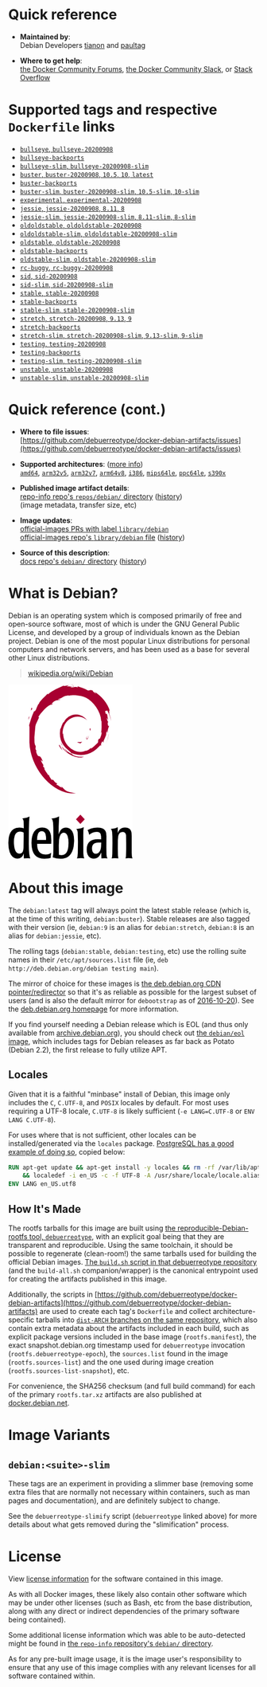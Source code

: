 <!--

********************************************************************************

WARNING:

    DO NOT EDIT "debian/README.md"

    IT IS AUTO-GENERATED

    (from the other files in "debian/" combined with a set of templates)

********************************************************************************

-->

# Quick reference

-	**Maintained by**:  
	Debian Developers [tianon](https://qa.debian.org/developer.php?login=tianon) and [paultag](https://qa.debian.org/developer.php?login=paultag)

-	**Where to get help**:  
	[the Docker Community Forums](https://forums.docker.com/), [the Docker Community Slack](https://dockr.ly/slack), or [Stack Overflow](https://stackoverflow.com/search?tab=newest&q=docker)

# Supported tags and respective `Dockerfile` links

-	[`bullseye`, `bullseye-20200908`](https://github.com/debuerreotype/docker-debian-artifacts/blob/a05e37469763ce310295d7ed7529c36152bd6030/bullseye/Dockerfile)
-	[`bullseye-backports`](https://github.com/debuerreotype/docker-debian-artifacts/blob/a05e37469763ce310295d7ed7529c36152bd6030/bullseye/backports/Dockerfile)
-	[`bullseye-slim`, `bullseye-20200908-slim`](https://github.com/debuerreotype/docker-debian-artifacts/blob/a05e37469763ce310295d7ed7529c36152bd6030/bullseye/slim/Dockerfile)
-	[`buster`, `buster-20200908`, `10.5`, `10`, `latest`](https://github.com/debuerreotype/docker-debian-artifacts/blob/a05e37469763ce310295d7ed7529c36152bd6030/buster/Dockerfile)
-	[`buster-backports`](https://github.com/debuerreotype/docker-debian-artifacts/blob/a05e37469763ce310295d7ed7529c36152bd6030/buster/backports/Dockerfile)
-	[`buster-slim`, `buster-20200908-slim`, `10.5-slim`, `10-slim`](https://github.com/debuerreotype/docker-debian-artifacts/blob/a05e37469763ce310295d7ed7529c36152bd6030/buster/slim/Dockerfile)
-	[`experimental`, `experimental-20200908`](https://github.com/debuerreotype/docker-debian-artifacts/blob/a05e37469763ce310295d7ed7529c36152bd6030/experimental/Dockerfile)
-	[`jessie`, `jessie-20200908`, `8.11`, `8`](https://github.com/debuerreotype/docker-debian-artifacts/blob/a05e37469763ce310295d7ed7529c36152bd6030/jessie/Dockerfile)
-	[`jessie-slim`, `jessie-20200908-slim`, `8.11-slim`, `8-slim`](https://github.com/debuerreotype/docker-debian-artifacts/blob/a05e37469763ce310295d7ed7529c36152bd6030/jessie/slim/Dockerfile)
-	[`oldoldstable`, `oldoldstable-20200908`](https://github.com/debuerreotype/docker-debian-artifacts/blob/a05e37469763ce310295d7ed7529c36152bd6030/oldoldstable/Dockerfile)
-	[`oldoldstable-slim`, `oldoldstable-20200908-slim`](https://github.com/debuerreotype/docker-debian-artifacts/blob/a05e37469763ce310295d7ed7529c36152bd6030/oldoldstable/slim/Dockerfile)
-	[`oldstable`, `oldstable-20200908`](https://github.com/debuerreotype/docker-debian-artifacts/blob/a05e37469763ce310295d7ed7529c36152bd6030/oldstable/Dockerfile)
-	[`oldstable-backports`](https://github.com/debuerreotype/docker-debian-artifacts/blob/a05e37469763ce310295d7ed7529c36152bd6030/oldstable/backports/Dockerfile)
-	[`oldstable-slim`, `oldstable-20200908-slim`](https://github.com/debuerreotype/docker-debian-artifacts/blob/a05e37469763ce310295d7ed7529c36152bd6030/oldstable/slim/Dockerfile)
-	[`rc-buggy`, `rc-buggy-20200908`](https://github.com/debuerreotype/docker-debian-artifacts/blob/a05e37469763ce310295d7ed7529c36152bd6030/rc-buggy/Dockerfile)
-	[`sid`, `sid-20200908`](https://github.com/debuerreotype/docker-debian-artifacts/blob/a05e37469763ce310295d7ed7529c36152bd6030/sid/Dockerfile)
-	[`sid-slim`, `sid-20200908-slim`](https://github.com/debuerreotype/docker-debian-artifacts/blob/a05e37469763ce310295d7ed7529c36152bd6030/sid/slim/Dockerfile)
-	[`stable`, `stable-20200908`](https://github.com/debuerreotype/docker-debian-artifacts/blob/a05e37469763ce310295d7ed7529c36152bd6030/stable/Dockerfile)
-	[`stable-backports`](https://github.com/debuerreotype/docker-debian-artifacts/blob/a05e37469763ce310295d7ed7529c36152bd6030/stable/backports/Dockerfile)
-	[`stable-slim`, `stable-20200908-slim`](https://github.com/debuerreotype/docker-debian-artifacts/blob/a05e37469763ce310295d7ed7529c36152bd6030/stable/slim/Dockerfile)
-	[`stretch`, `stretch-20200908`, `9.13`, `9`](https://github.com/debuerreotype/docker-debian-artifacts/blob/a05e37469763ce310295d7ed7529c36152bd6030/stretch/Dockerfile)
-	[`stretch-backports`](https://github.com/debuerreotype/docker-debian-artifacts/blob/a05e37469763ce310295d7ed7529c36152bd6030/stretch/backports/Dockerfile)
-	[`stretch-slim`, `stretch-20200908-slim`, `9.13-slim`, `9-slim`](https://github.com/debuerreotype/docker-debian-artifacts/blob/a05e37469763ce310295d7ed7529c36152bd6030/stretch/slim/Dockerfile)
-	[`testing`, `testing-20200908`](https://github.com/debuerreotype/docker-debian-artifacts/blob/a05e37469763ce310295d7ed7529c36152bd6030/testing/Dockerfile)
-	[`testing-backports`](https://github.com/debuerreotype/docker-debian-artifacts/blob/a05e37469763ce310295d7ed7529c36152bd6030/testing/backports/Dockerfile)
-	[`testing-slim`, `testing-20200908-slim`](https://github.com/debuerreotype/docker-debian-artifacts/blob/a05e37469763ce310295d7ed7529c36152bd6030/testing/slim/Dockerfile)
-	[`unstable`, `unstable-20200908`](https://github.com/debuerreotype/docker-debian-artifacts/blob/a05e37469763ce310295d7ed7529c36152bd6030/unstable/Dockerfile)
-	[`unstable-slim`, `unstable-20200908-slim`](https://github.com/debuerreotype/docker-debian-artifacts/blob/a05e37469763ce310295d7ed7529c36152bd6030/unstable/slim/Dockerfile)

# Quick reference (cont.)

-	**Where to file issues**:  
	[https://github.com/debuerreotype/docker-debian-artifacts/issues](https://github.com/debuerreotype/docker-debian-artifacts/issues)

-	**Supported architectures**: ([more info](https://github.com/docker-library/official-images#architectures-other-than-amd64))  
	[`amd64`](https://hub.docker.com/r/amd64/debian/), [`arm32v5`](https://hub.docker.com/r/arm32v5/debian/), [`arm32v7`](https://hub.docker.com/r/arm32v7/debian/), [`arm64v8`](https://hub.docker.com/r/arm64v8/debian/), [`i386`](https://hub.docker.com/r/i386/debian/), [`mips64le`](https://hub.docker.com/r/mips64le/debian/), [`ppc64le`](https://hub.docker.com/r/ppc64le/debian/), [`s390x`](https://hub.docker.com/r/s390x/debian/)

-	**Published image artifact details**:  
	[repo-info repo's `repos/debian/` directory](https://github.com/docker-library/repo-info/blob/master/repos/debian) ([history](https://github.com/docker-library/repo-info/commits/master/repos/debian))  
	(image metadata, transfer size, etc)

-	**Image updates**:  
	[official-images PRs with label `library/debian`](https://github.com/docker-library/official-images/pulls?q=label%3Alibrary%2Fdebian)  
	[official-images repo's `library/debian` file](https://github.com/docker-library/official-images/blob/master/library/debian) ([history](https://github.com/docker-library/official-images/commits/master/library/debian))

-	**Source of this description**:  
	[docs repo's `debian/` directory](https://github.com/docker-library/docs/tree/master/debian) ([history](https://github.com/docker-library/docs/commits/master/debian))

# What is Debian?

Debian is an operating system which is composed primarily of free and open-source software, most of which is under the GNU General Public License, and developed by a group of individuals known as the Debian project. Debian is one of the most popular Linux distributions for personal computers and network servers, and has been used as a base for several other Linux distributions.

> [wikipedia.org/wiki/Debian](https://en.wikipedia.org/wiki/Debian)

![logo](https://raw.githubusercontent.com/docker-library/docs/b449be7df57e9ed9086bb5821bfb5d6cdc5d67a4/debian/logo.png)

# About this image

The `debian:latest` tag will always point the latest stable release (which is, at the time of this writing, `debian:buster`). Stable releases are also tagged with their version (ie, `debian:9` is an alias for `debian:stretch`, `debian:8` is an alias for `debian:jessie`, etc).

The rolling tags (`debian:stable`, `debian:testing`, etc) use the rolling suite names in their `/etc/apt/sources.list` file (ie, `deb http://deb.debian.org/debian testing main`).

The mirror of choice for these images is [the deb.debian.org CDN pointer/redirector](https://deb.debian.org) so that it's as reliable as possible for the largest subset of users (and is also the default mirror for `debootstrap` as of [2016-10-20](https://anonscm.debian.org/cgit/d-i/debootstrap.git/commit/?id=9e8bc60ad1ccf3a25ce7890526b70059f3e770de)). See the [deb.debian.org homepage](https://deb.debian.org) for more information.

If you find yourself needing a Debian release which is EOL (and thus only available from [archive.debian.org](http://archive.debian.org)), you should check out [the `debian/eol` image](https://hub.docker.com/r/debian/eol/), which includes tags for Debian releases as far back as Potato (Debian 2.2), the first release to fully utilize APT.

## Locales

Given that it is a faithful "minbase" install of Debian, this image only includes the `C`, `C.UTF-8`, and `POSIX` locales by default. For most uses requiring a UTF-8 locale, `C.UTF-8` is likely sufficient (`-e LANG=C.UTF-8` or `ENV LANG C.UTF-8`).

For uses where that is not sufficient, other locales can be installed/generated via the `locales` package. [PostgreSQL has a good example of doing so](https://github.com/docker-library/postgres/blob/69bc540ecfffecce72d49fa7e4a46680350037f9/9.6/Dockerfile#L21-L24), copied below:

```dockerfile
RUN apt-get update && apt-get install -y locales && rm -rf /var/lib/apt/lists/* \
	&& localedef -i en_US -c -f UTF-8 -A /usr/share/locale/locale.alias en_US.UTF-8
ENV LANG en_US.utf8
```

## How It's Made

The rootfs tarballs for this image are built using [the reproducible-Debian-rootfs tool, `debuerreotype`](https://github.com/debuerreotype/debuerreotype), with an explicit goal being that they are transparent and reproducible. Using the same toolchain, it should be possible to regenerate (clean-room!) the same tarballs used for building the official Debian images. [The `build.sh` script in that debuerreotype repository](https://github.com/debuerreotype/debuerreotype/blob/master/build.sh) (and the `build-all.sh` companion/wrapper) is the canonical entrypoint used for creating the artifacts published in this image.

Additionally, the scripts in [https://github.com/debuerreotype/docker-debian-artifacts](https://github.com/debuerreotype/docker-debian-artifacts) are used to create each tag's `Dockerfile` and collect architecture-specific tarballs into [`dist-ARCH` branches on the same repository](https://github.com/debuerreotype/docker-debian-artifacts/branches), which also contain extra metadata about the artifacts included in each build, such as explicit package versions included in the base image (`rootfs.manifest`), the exact snapshot.debian.org timestamp used for `debuerreotype` invocation (`rootfs.debuerreotype-epoch`), the `sources.list` found in the image (`rootfs.sources-list`) and the one used during image creation (`rootfs.sources-list-snapshot`), etc.

For convenience, the SHA256 checksum (and full build command) for each of the primary `rootfs.tar.xz` artifacts are also published at [docker.debian.net](https://docker.debian.net/).

# Image Variants

## `debian:<suite>-slim`

These tags are an experiment in providing a slimmer base (removing some extra files that are normally not necessary within containers, such as man pages and documentation), and are definitely subject to change.

See the `debuerreotype-slimify` script (`debuerreotype` linked above) for more details about what gets removed during the "slimification" process.

# License

View [license information](https://www.debian.org/social_contract#guidelines) for the software contained in this image.

As with all Docker images, these likely also contain other software which may be under other licenses (such as Bash, etc from the base distribution, along with any direct or indirect dependencies of the primary software being contained).

Some additional license information which was able to be auto-detected might be found in [the `repo-info` repository's `debian/` directory](https://github.com/docker-library/repo-info/tree/master/repos/debian).

As for any pre-built image usage, it is the image user's responsibility to ensure that any use of this image complies with any relevant licenses for all software contained within.
